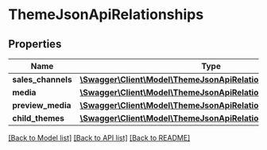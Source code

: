 # ThemeJsonApiRelationships

## Properties
Name | Type | Description | Notes
------------ | ------------- | ------------- | -------------
**sales_channels** | [**\Swagger\Client\Model\ThemeJsonApiRelationshipsSalesChannels**](ThemeJsonApiRelationshipsSalesChannels.md) |  | [optional] 
**media** | [**\Swagger\Client\Model\ThemeJsonApiRelationshipsMedia**](ThemeJsonApiRelationshipsMedia.md) |  | [optional] 
**preview_media** | [**\Swagger\Client\Model\ThemeJsonApiRelationshipsPreviewMedia**](ThemeJsonApiRelationshipsPreviewMedia.md) |  | [optional] 
**child_themes** | [**\Swagger\Client\Model\ThemeJsonApiRelationshipsChildThemes**](ThemeJsonApiRelationshipsChildThemes.md) |  | [optional] 

[[Back to Model list]](../../README.md#documentation-for-models) [[Back to API list]](../../README.md#documentation-for-api-endpoints) [[Back to README]](../../README.md)

